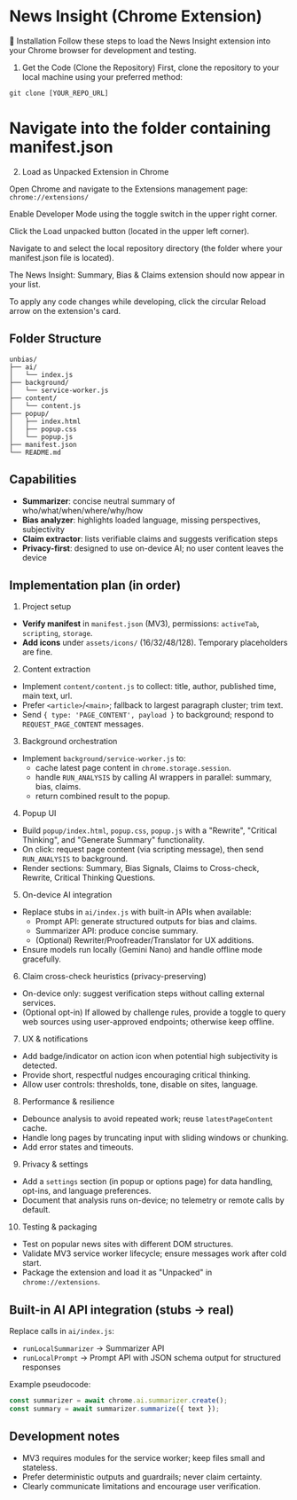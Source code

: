 # News Insight (Chrome Extension)


🚀 Installation
Follow these steps to load the News Insight extension into your Chrome browser for development and testing.

1. Get the Code (Clone the Repository)
First, clone the repository to your local machine using your preferred method:

```
git clone [YOUR_REPO_URL]
```

# Navigate into the folder containing manifest.json
2. Load as Unpacked Extension in Chrome

Open Chrome and navigate to the Extensions management page: ```chrome://extensions/```

Enable Developer Mode using the toggle switch in the upper right corner.

Click the Load unpacked button (located in the upper left corner).

Navigate to and select the local repository directory (the folder where your manifest.json file is located).

The News Insight: Summary, Bias & Claims extension should now appear in your list. 


To apply any code changes while developing, click the circular Reload arrow on the extension's card.



## Folder Structure

```
unbias/
├── ai/
│   └── index.js
├── background/
│   └── service-worker.js
├── content/
│   └── content.js
├── popup/
│   ├── index.html
│   ├── popup.css
│   └── popup.js
├── manifest.json
└── README.md
```

## Capabilities
- **Summarizer**: concise neutral summary of who/what/when/where/why/how
- **Bias analyzer**: highlights loaded language, missing perspectives, subjectivity
- **Claim extractor**: lists verifiable claims and suggests verification steps
- **Privacy-first**: designed to use on-device AI; no user content leaves the device

## Implementation plan (in order)

1) Project setup
- **Verify manifest** in `manifest.json` (MV3), permissions: `activeTab`, `scripting`, `storage`.
- **Add icons** under `assets/icons/` (16/32/48/128). Temporary placeholders are fine.

2) Content extraction
- Implement `content/content.js` to collect: title, author, published time, main text, url.
- Prefer `<article>`/`<main>`; fallback to largest paragraph cluster; trim text.
- Send `{ type: 'PAGE_CONTENT', payload }` to background; respond to `REQUEST_PAGE_CONTENT` messages.

3) Background orchestration
- Implement `background/service-worker.js` to:
  - cache latest page content in `chrome.storage.session`.
  - handle `RUN_ANALYSIS` by calling AI wrappers in parallel: summary, bias, claims.
  - return combined result to the popup.

4) Popup UI
- Build `popup/index.html`, `popup.css`, `popup.js` with a "Rewrite", "Critical Thinking", and "Generate Summary" functionality.
- On click: request page content (via scripting message), then send `RUN_ANALYSIS` to background.
- Render sections: Summary, Bias Signals, Claims to Cross-check, Rewrite, Critical Thinking Questions.

5) On-device AI integration
- Replace stubs in `ai/index.js` with built-in APIs when available:
  - Prompt API: generate structured outputs for bias and claims.
  - Summarizer API: produce concise summary.
  - (Optional) Rewriter/Proofreader/Translator for UX additions.
- Ensure models run locally (Gemini Nano) and handle offline mode gracefully.

6) Claim cross-check heuristics (privacy-preserving)
- On-device only: suggest verification steps without calling external services.
- (Optional opt-in) If allowed by challenge rules, provide a toggle to query web sources using user-approved endpoints; otherwise keep offline.

7) UX & notifications
- Add badge/indicator on action icon when potential high subjectivity is detected.
- Provide short, respectful nudges encouraging critical thinking.
- Allow user controls: thresholds, tone, disable on sites, language.

8) Performance & resilience
- Debounce analysis to avoid repeated work; reuse `latestPageContent` cache.
- Handle long pages by truncating input with sliding windows or chunking.
- Add error states and timeouts.

9) Privacy & settings
- Add a `settings` section (in popup or options page) for data handling, opt-ins, and language preferences.
- Document that analysis runs on-device; no telemetry or remote calls by default.

10) Testing & packaging
- Test on popular news sites with different DOM structures.
- Validate MV3 service worker lifecycle; ensure messages work after cold start.
- Package the extension and load it as "Unpacked" in `chrome://extensions`.

## Built-in AI API integration (stubs → real)

Replace calls in `ai/index.js`:
- `runLocalSummarizer` → Summarizer API
- `runLocalPrompt` → Prompt API with JSON schema output for structured responses

Example pseudocode:
```js
const summarizer = await chrome.ai.summarizer.create();
const summary = await summarizer.summarize({ text });
```

## Development notes
- MV3 requires modules for the service worker; keep files small and stateless.
- Prefer deterministic outputs and guardrails; never claim certainty.
- Clearly communicate limitations and encourage user verification.
